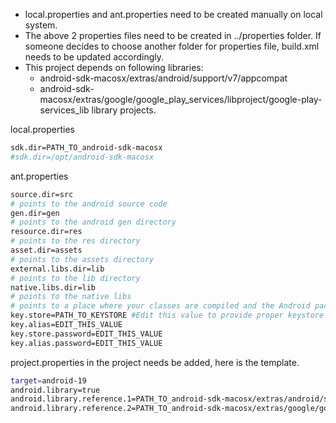 - local.properties and ant.properties need to be created manually on local system.
- The above 2 properties files need to be created in ../properties folder. If someone decides to choose another folder for properties file, build.xml needs to be updated accordingly.
- This project depends on following libraries:
  * android-sdk-macosx/extras/android/support/v7/appcompat
  * android-sdk-macosx/extras/google/google_play_services/libproject/google-play-services_lib library projects.

local.properties
```sh
sdk.dir=PATH_TO_android-sdk-macosx
#sdk.dir=/opt/android-sdk-macosx
```

ant.properties
```sh
source.dir=src
# points to the android source code
gen.dir=gen
# points to the android gen directory
resource.dir=res
# points to the res directory
asset.dir=assets
# points to the assets directory
external.libs.dir=lib
# points to the lib directory
native.libs.dir=lib
# points to the native libs
# points to a place where your classes are compiled and the Android packages are placed
key.store=PATH_TO_KEYSTORE #Edit this value to provide proper keystore path
key.alias=EDIT_THIS_VALUE
key.store.password=EDIT_THIS_VALUE
key.alias.password=EDIT_THIS_VALUE
```


project.properties in the project needs be added, here is the template.
```sh
target=android-19
android.library=true
android.library.reference.1=PATH_TO_android-sdk-macosx/extras/android/support/v7/appcompat
android.library.reference.2=PATH_TO_android-sdk-macosx/extras/google/google_play_services/libproject/google-play-services_lib
```
